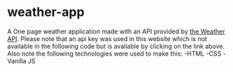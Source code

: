 # weather-app
A One page weather application made with an API provided by [the Weather API](https://www.weatherapi.com/).
Please note that an api key was used in this website which is not available in the following code but is available by clicking on the link above.
Also note the following technologies were used to make this:
  -HTML
  -CSS
  -Vanilla JS
